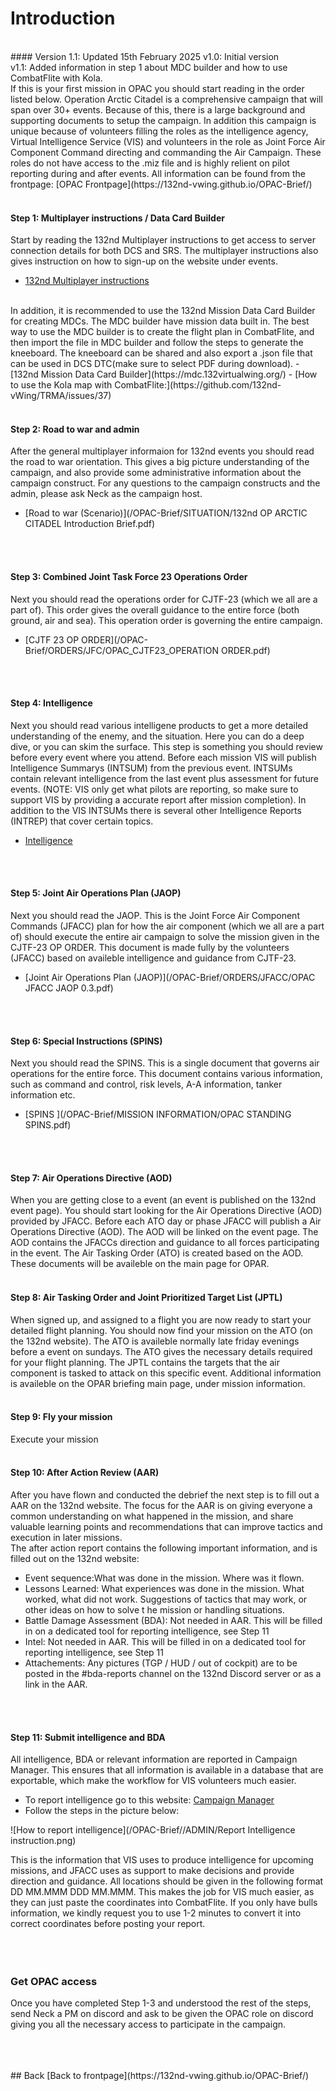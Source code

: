 # Introduction 
<br>
#### Version 1.1: Updated 15th February 2025
v1.0: Initial version
<br>
v1.1: Added information in step 1 about MDC builder and how to use CombatFlite with Kola.

<br>
If this is your first mission in OPAC you should start reading in the order listed below.
Operation Arctic Citadel is a comprehensive campaign that will span over 30+ events. 
Because of this, there is a large background and supporting documents to setup the campaign.
In addition this campaign is unique because of volunteers filling the roles as the intelligence agency, Virtual Intelligence Service (VIS)
and volunteers in the role as Joint Force Air Component Command directing and commanding the Air Campaign. These roles do not have access to the .miz file
and is highly relient on pilot reporting during and after events.
All information can be found from the frontpage: [OPAC Frontpage](https://132nd-vwing.github.io/OPAC-Brief/)
<br>
<br>

#### Step 1: Multiplayer instructions / Data Card Builder
Start by reading the 132nd Multiplayer instructions to get access to server connection details for both DCS and SRS. The multiplayer instructions also 
gives instruction on how to sign-up on the website under events.
- [132nd Multiplayer instructions](https://cloud.132virtualwing.org/s/NDtZWdGmmwoe4ei)
<br>
In addition, it is recommended to use the 132nd Mission Data Card Builder for creating MDCs. The MDC builder have mission data built in. The best way to use the MDC builder 
is to create the flight plan in CombatFlite, and then import the file in MDC builder and follow the steps to generate the kneeboard. The kneeboard can be shared and also
export a .json file that can be used in DCS DTC(make sure to select PDF during download).
- [132nd Mission Data Card Builder](https://mdc.132virtualwing.org/)
- [How to use the Kola map with CombatFlite:](https://github.com/132nd-vWing/TRMA/issues/37)


<br>
<br>

#### Step 2: Road to war and admin
After the general multiplayer informaion for 132nd events you should read the road to war orientation. This gives a big picture understanding of the campaign, and also provide
some administrative information about the campaign construct. For any questions to the campaign constructs and the admin, please ask Neck as the campaign host.
- [Road to war (Scenario)](/OPAC-Brief/SITUATION/132nd OP ARCTIC CITADEL Introduction Brief.pdf) 
<br>
<br>

#### Step 3: Combined Joint Task Force 23 Operations Order
Next you should read the operations order for CJTF-23 (which we all are a part of). This order gives the overall guidance to the entire force
(both ground, air and sea). This operation order is governing the entire campaign.
- [CJTF 23 OP ORDER](/OPAC-Brief/ORDERS/JFC/OPAC_CJTF23_OPERATION ORDER.pdf)
<br>
<br>

#### Step 4: Intelligence
Next you should read various intelligene products to get a more detailed understanding of the enemy, and the situation. Here you can do a deep dive, or you can skim the surface.
This step is something you should review before every event where you attend. Before each mission VIS will publish Intelligence Summarys (INTSUM) from the previous event.
INTSUMs contain relevant intelligence from the last event plus assessment for future events. (NOTE: VIS only get what pilots are reporting, so make sure to support VIS
by providing a accurate report after mission completion).
In addition to the VIS INTSUMs there is several other Intelligence Reports (INTREP) that cover certain topics. 
- [Intelligence](/OPAC-Brief/INTELLIGENCE/Intelligence.html)
<br>
<br>

#### Step 5: Joint Air Operations Plan (JAOP)
Next you should read the JAOP. This is the Joint Force Air Component Commands (JFACC) plan for how the air component (which we all are a part of) should execute 
the entire air campaign to solve the mission given in the CJTF-23 OP ORDER. This document is made fully by the volunteers (JFACC) based on availeble intelligence and guidance from 
CJTF-23.
- [Joint Air Operations Plan (JAOP)](/OPAC-Brief/ORDERS/JFACC/OPAC JFACC JAOP 0.3.pdf)
<br>
<br>

#### Step 6: Special Instructions (SPINS)
Next you should read the SPINS. This is a single document that governs air operations for the entire force. This document contains various information, such as command and control, 
risk levels, A-A information, tanker information etc.
- [SPINS ](/OPAC-Brief/MISSION INFORMATION/OPAC STANDING SPINS.pdf)
<br>
<br>

#### Step 7: Air Operations Directive (AOD)
When you are getting close to a event (an event is published on the 132nd event page). You should start looking for the Air Operations Directive (AOD) provided by JFACC.
Before each ATO day or phase JFACC will publish a Air Operations Directive (AOD). The AOD will be linked on the event page. 
The AOD contains the JFACCs direction and guidance to all forces participating in the event. 
The Air Tasking Order (ATO) is created based on the AOD.
These documents will be availeble on the main page for OPAR.
<br>
<br>

#### Step 8: Air Tasking Order and Joint Prioritized Target List (JPTL)  
When signed up, and assigned to a flight you are now ready to start your detailed flight planning. You should now find your mission on the ATO (on the 132nd website). 
The ATO is availeble normally late friday evenings before a event on sundays. 
The ATO gives the necessary details required for your flight planning.
The JPTL contains the targets that the air component is tasked to attack on this specific event.
Additional information is availeble on the OPAR briefing main page, under mission information.
<br>
<br>

#### Step 9: Fly your mission
Execute your mission
<br>
<br>

#### Step 10: After Action Review (AAR)
After you have flown and conducted the debrief the next step  is to fill out a AAR on the 132nd website. 
The focus for the AAR is on giving everyone a common understanding on what happened in the mission, 
and share valuable learning points and recommendations that can improve tactics and execution in later missions.
<br>
The after action report contains the following important information, and is filled out on the 132nd website:
-	Event sequence:What was done in the mission. Where was it flown.
-	Lessons Learned: What experiences was done in the mission. What worked, what did not work. Suggestions of tactics that may work, or other ideas on how to solve t he mission or handling situations.
-	Battle Damage Assessment (BDA): Not needed in AAR. This will be filled in on a dedicated tool for reporting intelligence, see Step 11
-	Intel:  Not needed in AAR. This will be filled in on a dedicated tool for reporting intelligence, see Step 11
-	Attachements: Any pictures (TGP / HUD / out of cockpit) are to be posted in the #bda-reports channel on the 132nd Discord server or as a link in the AAR.
<br>
<br>

#### Step 11: Submit intelligence and BDA
All intelligence, BDA or relevant information are reported in Campaign Manager. This ensures that all information is available in a database that are exportable,
which make the workflow for VIS volunteers much easier. 
- To report intelligence go to this website: [Campaign Manager](https://cm.132virtualwing.org/campaigns)
- Follow the steps in the picture below:

![How to report intelligence](/OPAC-Brief//ADMIN/Report Intelligence instruction.png)

This is the information that VIS uses to produce intelligence for upcoming missions, and JFACC uses as support to make decisions and provide direction and guidance.
All locations should be given in the following format DD MM.MMM  DDD MM.MMM. This makes the job for VIS much easier, as they can just paste the coordinates into CombatFlite.
If you only have bulls information, we kindly request you to use 1-2 minutes to convert it into correct coordinates before posting your report.
<br>
<br>
<br>
<br>
### Get OPAC access
Once you have completed Step 1-3 and understood the rest of the steps, send Neck a PM on discord and ask to be given the OPAC role on discord giving you all the necessary access to 
participate in the campaign. 

<br>
<br>
<br>
## Back
[Back to frontpage](https://132nd-vwing.github.io/OPAC-Brief/)